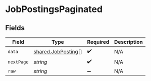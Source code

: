 # JobPostingsPaginated


## Fields

| Field                                                           | Type                                                            | Required                                                        | Description                                                     |
| --------------------------------------------------------------- | --------------------------------------------------------------- | --------------------------------------------------------------- | --------------------------------------------------------------- |
| `data`                                                          | [shared.JobPosting](../../../sdk/models/shared/jobposting.md)[] | :heavy_check_mark:                                              | N/A                                                             |
| `nextPage`                                                      | *string*                                                        | :heavy_check_mark:                                              | N/A                                                             |
| `raw`                                                           | *string*                                                        | :heavy_minus_sign:                                              | N/A                                                             |